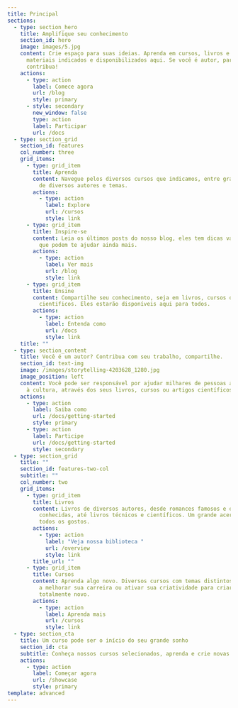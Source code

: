 ```yaml
---
title: Principal
sections:
  - type: section_hero
    title: Amplifique seu conhecimento
    section_id: hero
    image: images/5.jpg
    content: Crie espaço para suas ideias. Aprenda em cursos, livros e artigos de
      materiais indicados e disponibilizados aqui. Se você é autor, participe e
      contribua!
    actions:
      - type: action
        label: Comece agora
        url: /blog
        style: primary
      - style: secondary
        new_window: false
        type: action
        label: Participar
        url: /docs
  - type: section_grid
    section_id: features
    col_number: three
    grid_items:
      - type: grid_item
        title: Aprenda
        content: Navegue pelos diversos cursos que indicamos, entre gratuitos e pagos,
          de diversos autores e temas.
        actions:
          - type: action
            label: Explore
            url: /cursos
            style: link
      - type: grid_item
        title: Inspire-se
        content: Leia os últimos posts do nosso blog, eles tem dicas valiosas e ideias
          que podem te ajudar ainda mais.
        actions:
          - type: action
            label: Ver mais
            url: /blog
            style: link
      - type: grid_item
        title: Ensine
        content: Compartilhe seu conhecimento, seja em livros, cursos ou artigos
          cientificos. Eles estarão disponíveis aqui para todos.
        actions:
          - type: action
            label: Entenda como
            url: /docs
            style: link
    title: ""
  - type: section_content
    title: Você é um autor? Contribua com seu trabalho, compartilhe.
    section_id: text-img
    image: /images/storytelling-4203628_1280.jpg
    image_position: left
    content: Você pode ser responsável por ajudar milhares de pessoas a terem acesso
      à cultura, através dos seus livros, cursos ou artigos científicos.
    actions:
      - type: action
        label: Saiba como
        url: /docs/getting-started
        style: primary
      - type: action
        label: Participe
        url: /docs/getting-started
        style: secondary
  - type: section_grid
    title: ""
    section_id: features-two-col
    subtitle: ""
    col_number: two
    grid_items:
      - type: grid_item
        title: Livros
        content: Livros de diversos autores, desde romances famosos e obras menos
          conhecidas, até livros técnicos e científicos. Um grande acervo para
          todos os gostos.
        actions:
          - type: action
            label: "Veja nossa biblioteca "
            url: /overview
            style: link
        title_url: ""
      - type: grid_item
        title: Cursos
        content: Aprenda algo novo. Diversos cursos com temas distintos, para te ajudar
          a melhorar sua carreira ou ativar sua criatividade para criar algo
          totalmente novo.
        actions:
          - type: action
            label: Aprenda mais
            url: /cursos
            style: link
  - type: section_cta
    title: Um curso pode ser o início do seu grande sonho
    section_id: cta
    subtitle: Conheça nossos cursos selecionados, aprenda e crie novas ideias.
    actions:
      - type: action
        label: Começar agora
        url: /showcase
        style: primary
template: advanced
---
```

